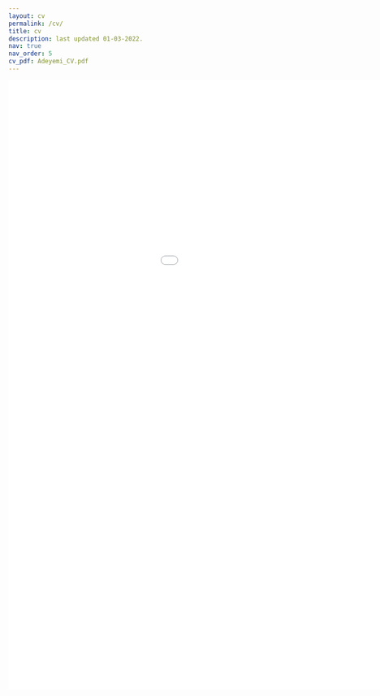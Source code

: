 ```yaml
---
layout: cv
permalink: /cv/
title: cv
description: last updated 01-03-2022.
nav: true
nav_order: 5
cv_pdf: Adeyemi_CV.pdf
---
```


<embed src="{{ site.baseurl }}/assets/pdf/Adeyemi_CV.pdf" width="1200" height="1200" type='application/pdf'>
